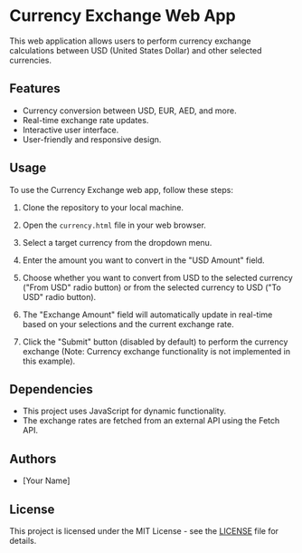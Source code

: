 # Currency Exchange Web App

This web application allows users to perform currency exchange calculations between USD (United States Dollar) and other selected currencies.

## Features

- Currency conversion between USD, EUR, AED, and more.
- Real-time exchange rate updates.
- Interactive user interface.
- User-friendly and responsive design.

## Usage

To use the Currency Exchange web app, follow these steps:

1. Clone the repository to your local machine.

2. Open the `currency.html` file in your web browser.

3. Select a target currency from the dropdown menu.

4. Enter the amount you want to convert in the "USD Amount" field.

5. Choose whether you want to convert from USD to the selected currency ("From USD" radio button) or from the selected currency to USD ("To USD" radio button).

6. The "Exchange Amount" field will automatically update in real-time based on your selections and the current exchange rate.

7. Click the "Submit" button (disabled by default) to perform the currency exchange (Note: Currency exchange functionality is not implemented in this example).

## Dependencies

- This project uses JavaScript for dynamic functionality.
- The exchange rates are fetched from an external API using the Fetch API.

## Authors

- [Your Name]

## License

This project is licensed under the MIT License - see the [LICENSE](LICENSE) file for details.
